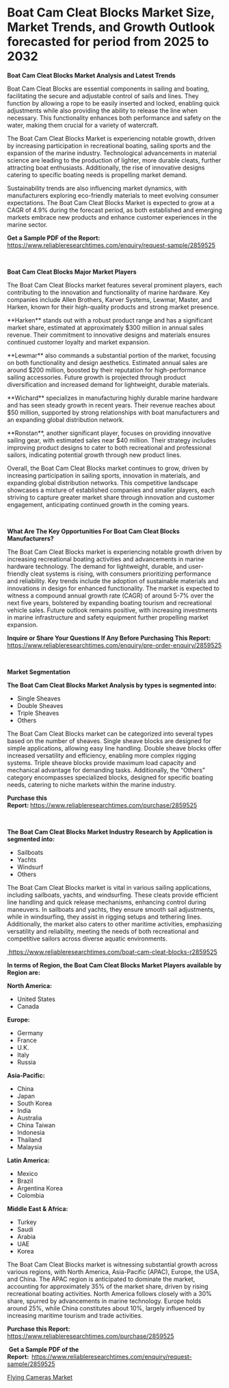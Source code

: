 <p><h1>Boat Cam Cleat Blocks Market Size, Market Trends, and Growth Outlook forecasted for period from 2025 to 2032</h1></p><p><strong>Boat Cam Cleat Blocks Market Analysis and Latest Trends</strong></p>
<p><p>Boat Cam Cleat Blocks are essential components in sailing and boating, facilitating the secure and adjustable control of sails and lines. They function by allowing a rope to be easily inserted and locked, enabling quick adjustments while also providing the ability to release the line when necessary. This functionality enhances both performance and safety on the water, making them crucial for a variety of watercraft.</p><p>The Boat Cam Cleat Blocks Market is experiencing notable growth, driven by increasing participation in recreational boating, sailing sports and the expansion of the marine industry. Technological advancements in material science are leading to the production of lighter, more durable cleats, further attracting boat enthusiasts. Additionally, the rise of innovative designs catering to specific boating needs is propelling market demand.</p><p>Sustainability trends are also influencing market dynamics, with manufacturers exploring eco-friendly materials to meet evolving consumer expectations. The Boat Cam Cleat Blocks Market is expected to grow at a CAGR of 4.9% during the forecast period, as both established and emerging markets embrace new products and enhance customer experiences in the marine sector.</p></p>
<p><strong>Get a Sample PDF of the Report:&nbsp;</strong> <a href="https://www.reliableresearchtimes.com/enquiry/request-sample/2859525?utm_campaign=3137&utm_medium=2&utm_source=Github&utm_content=ia&utm_term=12032025&utm_id=boat-cam-cleat-blocks">https://www.reliableresearchtimes.com/enquiry/request-sample/2859525</a></p>
<p>&nbsp;</p>
<p><strong>Boat Cam Cleat Blocks Major Market Players</strong></p>
<p><p>The Boat Cam Cleat Blocks market features several prominent players, each contributing to the innovation and functionality of marine hardware. Key companies include Allen Brothers, Karver Systems, Lewmar, Master, and Harken, known for their high-quality products and strong market presence.</p><p>**Harken** stands out with a robust product range and has a significant market share, estimated at approximately $300 million in annual sales revenue. Their commitment to innovative designs and materials ensures continued customer loyalty and market expansion.</p><p>**Lewmar** also commands a substantial portion of the market, focusing on both functionality and design aesthetics. Estimated annual sales are around $200 million, boosted by their reputation for high-performance sailing accessories. Future growth is projected through product diversification and increased demand for lightweight, durable materials.</p><p>**Wichard** specializes in manufacturing highly durable marine hardware and has seen steady growth in recent years. Their revenue reaches about $50 million, supported by strong relationships with boat manufacturers and an expanding global distribution network.</p><p>**Ronstan**, another significant player, focuses on providing innovative sailing gear, with estimated sales near $40 million. Their strategy includes improving product designs to cater to both recreational and professional sailors, indicating potential growth through new product lines.</p><p>Overall, the Boat Cam Cleat Blocks market continues to grow, driven by increasing participation in sailing sports, innovation in materials, and expanding global distribution networks. This competitive landscape showcases a mixture of established companies and smaller players, each striving to capture greater market share through innovation and customer engagement, anticipating continued growth in the coming years.</p></p>
<p>&nbsp;</p>
<p><strong>What Are The Key Opportunities For Boat Cam Cleat Blocks Manufacturers?</strong></p>
<p><p>The Boat Cam Cleat Blocks market is experiencing notable growth driven by increasing recreational boating activities and advancements in marine hardware technology. The demand for lightweight, durable, and user-friendly cleat systems is rising, with consumers prioritizing performance and reliability. Key trends include the adoption of sustainable materials and innovations in design for enhanced functionality. The market is expected to witness a compound annual growth rate (CAGR) of around 5-7% over the next five years, bolstered by expanding boating tourism and recreational vehicle sales. Future outlook remains positive, with increasing investments in marine infrastructure and safety equipment further propelling market expansion.</p></p>
<p><strong>Inquire or Share Your Questions If Any Before Purchasing This Report:</strong> <a href="https://www.reliableresearchtimes.com/enquiry/pre-order-enquiry/2859525?utm_campaign=3137&utm_medium=2&utm_source=Github&utm_content=ia&utm_term=12032025&utm_id=boat-cam-cleat-blocks">https://www.reliableresearchtimes.com/enquiry/pre-order-enquiry/2859525</a></p>
<p>&nbsp;</p>
<p><strong>Market Segmentation</strong></p>
<p><strong>The Boat Cam Cleat Blocks Market Analysis by types is segmented into:</strong></p>
<p><ul><li>Single Sheaves</li><li>Double Sheaves</li><li>Triple Sheaves</li><li>Others</li></ul></p>
<p><p>The Boat Cam Cleat Blocks market can be categorized into several types based on the number of sheaves. Single sheave blocks are designed for simple applications, allowing easy line handling. Double sheave blocks offer increased versatility and efficiency, enabling more complex rigging systems. Triple sheave blocks provide maximum load capacity and mechanical advantage for demanding tasks. Additionally, the “Others” category encompasses specialized blocks, designed for specific boating needs, catering to niche markets within the marine industry.</p></p>
<p><strong>Purchase this Report:&nbsp;</strong><a href="https://www.reliableresearchtimes.com/purchase/2859525?utm_campaign=3137&utm_medium=2&utm_source=Github&utm_content=ia&utm_term=12032025&utm_id=boat-cam-cleat-blocks">https://www.reliableresearchtimes.com/purchase/2859525</a></p>
<p>&nbsp;</p>
<p><strong>The Boat Cam Cleat Blocks Market Industry Research by Application is segmented into:</strong></p>
<p><ul><li>Sailboats</li><li>Yachts</li><li>Windsurf</li><li>Others</li></ul></p>
<p><p>The Boat Cam Cleat Blocks market is vital in various sailing applications, including sailboats, yachts, and windsurfing. These cleats provide efficient line handling and quick release mechanisms, enhancing control during maneuvers. In sailboats and yachts, they ensure smooth sail adjustments, while in windsurfing, they assist in rigging setups and tethering lines. Additionally, the market also caters to other maritime activities, emphasizing versatility and reliability, meeting the needs of both recreational and competitive sailors across diverse aquatic environments.</p></p>
<p><a href="https://www.reliableresearchtimes.com/boat-cam-cleat-blocks-r2859525?utm_campaign=3137&utm_medium=2&utm_source=Github&utm_content=ia&utm_term=12032025&utm_id=boat-cam-cleat-blocks">&nbsp;https://www.reliableresearchtimes.com/boat-cam-cleat-blocks-r2859525</a></p>
<p><strong>In terms of Region, the Boat Cam Cleat Blocks Market Players available by Region are:</strong></p>
<p>
    <p> <strong> North America: </strong>
        <ul>
            <li>United States</li>
            <li>Canada</li>
        </ul>
        </p> 
    <p> <strong> Europe: </strong>
        <ul>
            <li>Germany</li>
            <li>France</li>
            <li>U.K.</li>
            <li>Italy</li>
            <li>Russia</li>
        </ul>
        </p> 
    <p> <strong> Asia-Pacific: </strong>
        <ul>
            <li>China</li>
            <li>Japan</li>
            <li>South Korea</li>
            <li>India</li>
            <li>Australia</li>
            <li>China Taiwan</li>
            <li>Indonesia</li>
            <li>Thailand</li>
            <li>Malaysia</li>
        </ul>
        </p> 
    <p> <strong> Latin America: </strong>
        <ul>
            <li>Mexico</li>
            <li>Brazil</li>
            <li>Argentina Korea</li>
            <li>Colombia</li>
        </ul>
        </p> 
    <p> <strong> Middle East & Africa: </strong>
        <ul>
            <li>Turkey</li>
            <li>Saudi</li>
            <li>Arabia</li>
            <li>UAE</li>
            <li>Korea</li>
        </ul>
    </p>
    </p>
<p><p>The Boat Cam Cleat Blocks market is witnessing substantial growth across various regions, with North America, Asia-Pacific (APAC), Europe, the USA, and China. The APAC region is anticipated to dominate the market, accounting for approximately 35% of the market share, driven by rising recreational boating activities. North America follows closely with a 30% share, spurred by advancements in marine technology. Europe holds around 25%, while China constitutes about 10%, largely influenced by increasing maritime tourism and trade activities.</p></p>
<p><strong>Purchase this Report: </strong><a href="https://www.reliableresearchtimes.com/purchase/2859525?utm_campaign=3137&utm_medium=2&utm_source=Github&utm_content=ia&utm_term=12032025&utm_id=boat-cam-cleat-blocks">https://www.reliableresearchtimes.com/purchase/2859525</a></p>
<p>&nbsp;<strong>Get a Sample PDF of the Report:&nbsp;&nbsp;</strong><a href="https://www.reliableresearchtimes.com/enquiry/request-sample/2859525?utm_campaign=3137&utm_medium=2&utm_source=Github&utm_content=ia&utm_term=12032025&utm_id=boat-cam-cleat-blocks">https://www.reliableresearchtimes.com/enquiry/request-sample/2859525</a></p>
<p><strong></strong></p>
<p><p><a href="https://github.com/miottaredlin79/Market-Research-Report-List-1/blob/main/flying-cameras-market.md?utm_campaign=3137&utm_medium=2&utm_source=Github&utm_content=ia&utm_term=12032025&utm_id=boat-cam-cleat-blocks">Flying Cameras Market</a></p></p>